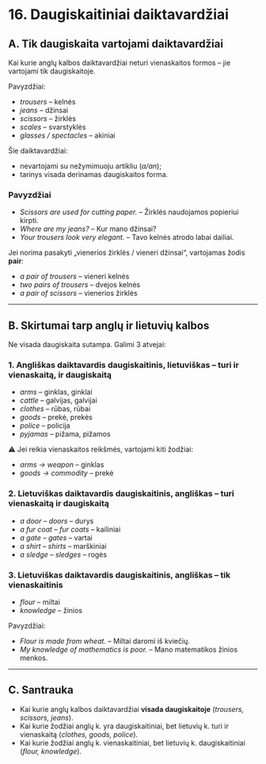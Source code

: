 # 16. Daugiskaitiniai daiktavardžiai

## A. Tik daugiskaita vartojami daiktavardžiai
Kai kurie anglų kalbos daiktavardžiai neturi vienaskaitos formos – jie vartojami tik daugiskaitoje.  

Pavyzdžiai:
- *trousers* – kelnės  
- *jeans* – džinsai  
- *scissors* – žirklės  
- *scales* – svarstyklės  
- *glasses / spectacles* – akiniai  

Šie daiktavardžiai:
- nevartojami su nežymimuoju artikliu (*a/an*);  
- tarinys visada derinamas daugiskaitos forma.  

### Pavyzdžiai
- *Scissors are used for cutting paper.* – Žirklės naudojamos popieriui kirpti.  
- *Where are my jeans?* – Kur mano džinsai?  
- *Your trousers look very elegant.* – Tavo kelnės atrodo labai dailiai.  

Jei norima pasakyti „vienerios žirklės / vieneri džinsai“, vartojamas žodis **pair**:  
- *a pair of trousers* – vieneri kelnės  
- *two pairs of trousers* – dvejos kelnės  
- *a pair of scissors* – vienerios žirklės  

---

## B. Skirtumai tarp anglų ir lietuvių kalbos
Ne visada daugiskaita sutampa. Galimi 3 atvejai:

### 1. Angliškas daiktavardis daugiskaitinis, lietuviškas – turi ir vienaskaitą, ir daugiskaitą
- *arms* – ginklas, ginklai  
- *cattle* – galvijas, galvijai  
- *clothes* – rūbas, rūbai  
- *goods* – prekė, prekės  
- *police* – policija  
- *pyjamas* – pižama, pižamos  

⚠ Jei reikia vienaskaitos reikšmės, vartojami kiti žodžiai:  
- *arms → weapon* – ginklas  
- *goods → commodity* – prekė  

### 2. Lietuviškas daiktavardis daugiskaitinis, angliškas – turi vienaskaitą ir daugiskaitą
- *a door – doors* – durys  
- *a fur coat – fur coats* – kailiniai  
- *a gate – gates* – vartai  
- *a shirt – shirts* – marškiniai  
- *a sledge – sledges* – rogės  

### 3. Lietuviškas daiktavardis daugiskaitinis, angliškas – tik vienaskaitinis
- *flour* – miltai  
- *knowledge* – žinios  

Pavyzdžiai:
- *Flour is made from wheat.* – Miltai daromi iš kviečių.  
- *My knowledge of mathematics is poor.* – Mano matematikos žinios menkos.  

---

## C. Santrauka
- Kai kurie anglų kalbos daiktavardžiai **visada daugiskaitoje** (*trousers, scissors, jeans*).  
- Kai kurie žodžiai anglų k. yra daugiskaitiniai, bet lietuvių k. turi ir vienaskaitą (*clothes, goods, police*).  
- Kai kurie žodžiai anglų k. vienaskaitiniai, bet lietuvių k. daugiskaitiniai (*flour, knowledge*).  
